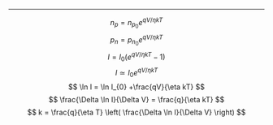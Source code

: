 ----
$$
n_{p} = n_{p_{0}}e^{qV/\eta kT}
$$
$$p_{n} = p_{n_{0}}e^{qV/\eta kT}$$
$$I = I_{0}(e^{qV/\eta kT} - 1)$$
$$
I \simeq I_{0}e^{qV/\eta kT}
$$
$$
\ln I = \ln I_{0} +\frac{qV}{\eta kT}
$$
$$
\frac{\Delta \ln I}{\Delta V} = \frac{q}{\eta kT}
$$
$$
k = \frac{q}{\eta T} \left( \frac{\Delta \ln I}{\Delta V} \right)
$$